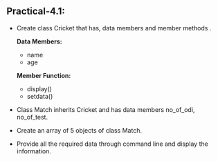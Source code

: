 ## Practical-4.1:

- Create class Cricket that has, data members  and member methods . 

    **Data Members:**
    - name
    - age

    **Member Function:**
    - display()
    - setdata()
    
- Class Match inherits Cricket and has data members no_of_odi, no_of_test.
- Create an array of 5 objects of class Match. 
- Provide all the required data through command line and display the information.